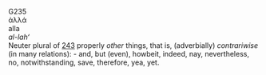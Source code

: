 G235  
ἀλλά  
alla  
*al-lah‘*  
Neuter plural of [243](g0243) properly *other* things, that is,
(adverbially) *contrariwise* (in many relations): - and, but (even),
howbeit, indeed, nay, nevertheless, no, notwithstanding, save,
therefore, yea, yet.  
